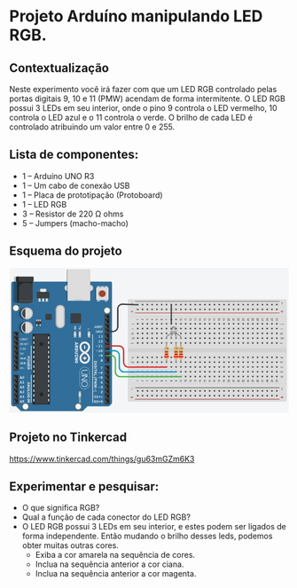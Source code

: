 # Projeto Arduíno manipulando LED RGB.

## Contextualização

Neste experimento você irá fazer com que um LED RGB controlado pelas portas digitais 9, 10 e 11 (PMW) acendam de forma intermitente. O LED RGB possui 3 LEDs em seu interior, onde o pino 9 controla o LED vermelho, 10 controla o LED azul e o 11 controla o verde. O brilho de cada LED é controlado atribuindo um valor entre 0 e 255.

## Lista de componentes:

- 1 – Arduíno UNO R3
- 1 – Um cabo de conexão USB
- 1 – Placa de prototipação (Protoboard)
- 1 – LED RGB
- 3 – Resistor de 220 Ω ohms
- 5 – Jumpers (macho-macho)

## Esquema do projeto

![Esquema do projeto](esquema_projeto.jpg)

## Projeto no Tinkercad

https://www.tinkercad.com/things/gu63mGZm6K3

## Experimentar e pesquisar:

- O que significa RGB?
- Qual a função de cada conector do LED RGB?
- O LED RGB possui 3 LEDs em seu interior, e estes podem ser ligados de forma independente. Então mudando o brilho desses leds, podemos obter muitas outras cores. 
	-  Exiba a cor amarela na sequência de cores.
	-  Inclua na sequência anterior a cor ciana.
	-  Inclua na sequência anterior a cor magenta.
